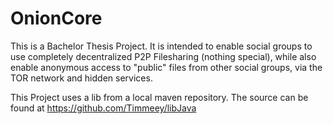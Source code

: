 OnionCore
=======
This is a Bachelor Thesis Project.
It is intended to enable social groups to use completely decentralized P2P Filesharing (nothing special), while also enable anonymous access to "public" files from other social groups, via the TOR network and hidden services.

This Project uses a lib from a local maven repository. The source can be found at https://github.com/Timmeey/libJava
